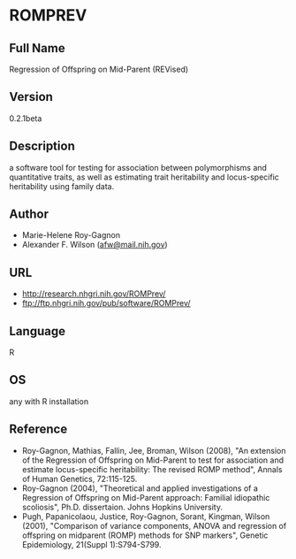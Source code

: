 # ROMPREV

## Full Name
Regression of Offspring on Mid-Parent (REVised)

## Version
0.2.1beta

## Description
a software tool for testing for association between polymorphisms and quantitative traits, as well as estimating trait heritability and locus-specific heritability using family data.

## Author
* Marie-Helene Roy-Gagnon
* Alexander F. Wilson (afw@mail.nih.gov)

## URL
* http://research.nhgri.nih.gov/ROMPrev/
* ftp://ftp.nhgri.nih.gov/pub/software/ROMPrev/

## Language
R

## OS
any with R installation

## Reference
* Roy-Gagnon, Mathias, Fallin, Jee, Broman, Wilson (2008), "An extension of the Regression of Offspring on Mid-Parent to test for association and estimate locus-specific heritability: The revised ROMP method", Annals of Human Genetics, 72:115-125.
* Roy-Gagnon (2004), "Theoretical and applied investigations of a Regression of Offspring on Mid-Parent approach: Familial idiopathic scoliosis", Ph.D. dissertaion. Johns Hopkins University.
* Pugh, Papanicolaou, Justice, Roy-Gagnon, Sorant, Kingman, Wilson (2001), "Comparison of variance components, ANOVA and regression of offspring on midparent (ROMP) methods for SNP markers", Genetic Epidemiology, 21(Suppl 1):S794-S799.